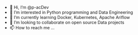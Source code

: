 - 👋 Hi, I’m @p-acDev
- 👀 I’m interested in Python programming and Data Engineering
- 🌱 I’m currently learning Docker, Kubernetes, Apache Ariflow
- 💞️ I’m looking to collaborate on open source Data projects
- 📫 How to reach me ...

<!---
p-acDev/p-acDev is a ✨ special ✨ repository because its `README.md` (this file) appears on your GitHub profile.
You can click the Preview link to take a look at your changes.
--->
